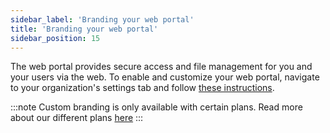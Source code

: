 ```yaml
---
sidebar_label: 'Branding your web portal'
title: 'Branding your web portal'
sidebar_position: 15
---
```

The web portal provides secure access and file management for you and your users via the web. To enable and customize your web portal, navigate to your organization's settings tab and follow [these instructions](../getting-started/organization-settings#web-portal).

:::note
Custom branding is only available with certain plans. Read more about our different plans [here](https://sftptogo.com/pricing)
:::

